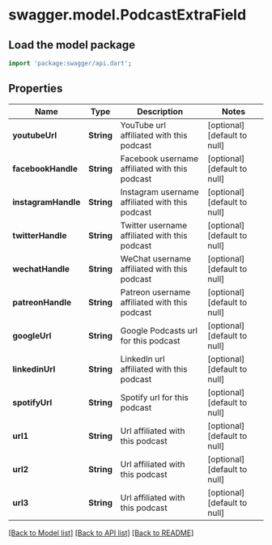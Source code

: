 # swagger.model.PodcastExtraField

## Load the model package
```dart
import 'package:swagger/api.dart';
```

## Properties
Name | Type | Description | Notes
------------ | ------------- | ------------- | -------------
**youtubeUrl** | **String** | YouTube url affiliated with this podcast | [optional] [default to null]
**facebookHandle** | **String** | Facebook username affiliated with this podcast | [optional] [default to null]
**instagramHandle** | **String** | Instagram username affiliated with this podcast | [optional] [default to null]
**twitterHandle** | **String** | Twitter username affiliated with this podcast | [optional] [default to null]
**wechatHandle** | **String** | WeChat username affiliated with this podcast | [optional] [default to null]
**patreonHandle** | **String** | Patreon username affiliated with this podcast | [optional] [default to null]
**googleUrl** | **String** | Google Podcasts url for this podcast | [optional] [default to null]
**linkedinUrl** | **String** | LinkedIn url affiliated with this podcast | [optional] [default to null]
**spotifyUrl** | **String** | Spotify url for this podcast | [optional] [default to null]
**url1** | **String** | Url affiliated with this podcast | [optional] [default to null]
**url2** | **String** | Url affiliated with this podcast | [optional] [default to null]
**url3** | **String** | Url affiliated with this podcast | [optional] [default to null]

[[Back to Model list]](../README.md#documentation-for-models) [[Back to API list]](../README.md#documentation-for-api-endpoints) [[Back to README]](../README.md)

